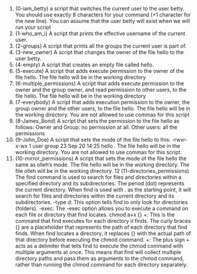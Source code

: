 1. (0-iam_betty) a script that switches the current user to the user betty. You should use exactly 8 characters for your command (+1 character for the new line). You can assume that the user betty will exist when we will run your script
2. (1-who_am_i) A script that prints the effective username of the current user. 
3. (2-groups) A script that prints all the groups the current user is part of.
4. (3-new_owner) A script that changes the owner of the file hello to the user betty.
5. (4-empty) A script that creates an empty file called hello.
6. (5-execute) A script that adds execute permission to the owner of the file hello. The file hello will be in the working directory
7. (6-multiple_permissions) A script that adds execute permission to the owner and the group owner, and read permission to other users, to the file hello. The file hello will be in the working directory
8. (7-everybody) A script that adds execution permission to the owner, the group owner and the other users, to the file hello. The file hello will be in the working directory. You are not allowed to use commas for this script
9. (8-James_Bond) A script that sets the permission to the file hello as follows: Owner and Group: no permission at all. Other users: all the permissions
10. (9-John_Doe) A script that sets the mode of the file hello to this: -rwxr-x-wx 1 user group 23 Sep 20 14:25 hello . The file hello will be in the working directory. You are not allowed to use commas for this script.
11. (10-mirror_permissions) A script that sets the mode of the file hello the same as olleh’s mode. The file hello will be in the working directory. The file olleh will be in the working directory.
12 (11-directories_permissions) The find command is used to search for files and directories within a specified directory and its subdirectories. The period (dot) represents the current directory. When find is used with . as the starting point, it will search for files and directories within the current directory and its subdirectories. -type d: This option tells find to only look for directories (folders). -exec: The -exec option allows you to execute a command on each file or directory that find locates. chmod a+x {} +: This is the command that find executes for each directory it finds. The curly braces {} are a placeholder that represents the path of each directory that find finds. When find locates a directory, it replaces {} with the actual path of that directory before executing the chmod command. +: The plus sign + acts as a delimiter that tells find to execute the chmod command with multiple arguments at once. This means that find will collect multiple directory paths and pass them as arguments to the chmod command, rather than running the chmod command for each directory separately. 
